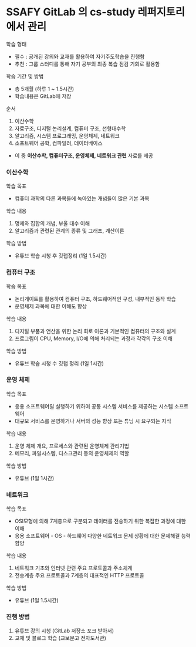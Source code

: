 # SSAFY GitLab 의 cs-study 레퍼지토리에서 관리



학습 형태

- 필수 : 공개된 강의와 교재를 활용하여 자기주도학습을 진행함
- 추천 : 그룹 스터디를 통해 자기 공부의 최종 복습 점검 기회로 활용함

학습 기간 및 방법

- 총 5개월 (하루 1 ~ 1.5시간)
- 학습내용은 GitLab에 저장 



순서

1. 이산수학
2. 자료구조, 디지털 논리설계, 컴퓨터 구조, 선형대수학
3. 알고리즘, 시스템 프로그래밍, 운영체제, 네트워크
4. 소프트웨어 공학, 컴파일러, 데이터베이스

- 이 중 **이산수학, 컴퓨터구조, 운영체제, 네트워크 관련** 자료를 제공



### 이산수학

학습 목표

- 컴퓨터 과학의 다른 과목들에 녹아있는 개념들이 많은 기본 과목

학습 내용

1. 명제와 집합의 개념, 부울 대수 이해
2. 알고리즘과 관련된 관계의 종류 및 그래프, 계산이론

학습 방법

- 유튜브 학습 시청 후 깃랩정리 (1일 1.5시간)



### 컴퓨터 구조

학습 목표

- 논리게이트를 활용하여 컴퓨터 구조, 하드웨어적인 구성, 내부적인 동작 학습
- 운영체제 과목에 대한 이해도 향상

학습 내용

1. 디지털 부품과 연산을 위한 논리 회로 이론과 기본적인 컴퓨터의 구조와 설계
2. 프로그림이 CPU, Memory, I/O에 의해  처리되는 과정과 각각의 구조 이해

학습 방법

- 유튜브 학습 시청 수 깃랩 정리 (1일 1시간)



### 운영 체제

학습 목표

- 응용 소프트웨어릴 실행하기 위하여 공통 시스템 서비스를 제공하는 시스템 소프트웨어
- 대규모 서비스를 운영하거나 서버의 성능 향상 또는 튜닝 시 요구되는 지식

학습 내용

1. 운영 체제 개요, 프로세스와 관련된 운영체제 관리기법
2. 메모리, 파일시스템, 디스크관리 등의 운영체제의 역할

학습 방법

- 유튜브 (1일 1시간)



### 네트워크

학습 목표

- OSI모형에 의해 7계층으로 구분되고 데이터를 전송하기 위한 복잡한 과정에 대한 이해
- 응용 소프트웨어 - OS - 하드웨어 다양한 네트워크 문제 상황에 대한 문제해결 능력 햠양

학습 내용

1. 네트워크 기초와 인터넷 관련 주요 프로토콜과 주소체계
2. 전송계층 주요 프로토콜과 7계층의 대표적인 HTTP 프로토콜

학습 방법

- 유튜브 (1일 1.5시간)



### 진행 방법

1. 유튜브 강의 시청 (GitLab 저장소 포크 받아서)
2. 교재 및 블로그 학습 (교보문고 전자도서관)



